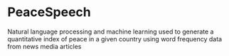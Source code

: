 # PeaceSpeech
Natural language processing and machine learning used to generate a quantitative index of peace in a given country using word frequency data from news media articles
